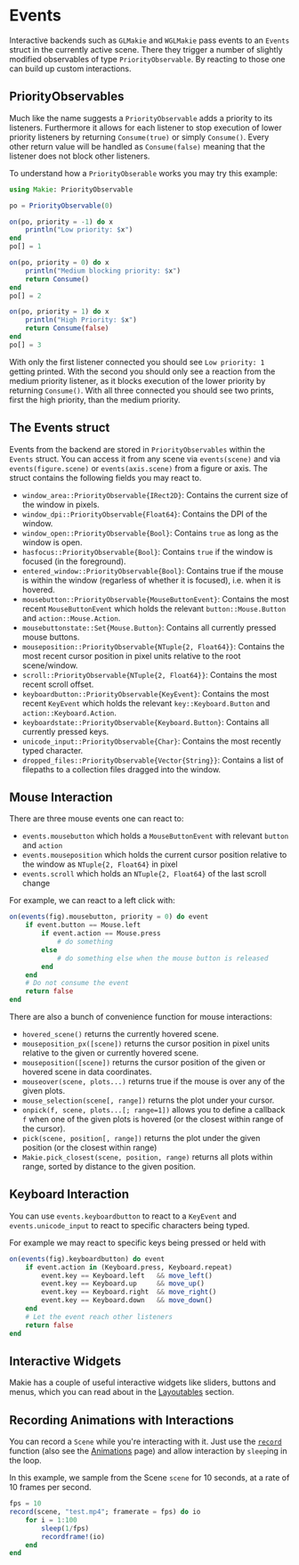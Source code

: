 # Events

Interactive backends such as `GLMakie` and `WGLMakie` pass events to an `Events`
struct in the currently active scene. There they trigger a number of slightly
modified observables of type `PriorityObservable`. By reacting to those one can
build up custom interactions.

## PriorityObservables

Much like the name suggests a `PriorityObservable` adds a priority to its
listeners. Furthermore it allows for each listener to stop execution of lower
priority listeners by returning `Consume(true)` or simply `Consume()`. Every
other return value will be handled as `Consume(false)` meaning that the 
listener does not block other listeners.

To understand how a `PriorityObserable` works you may try this example:

```julia
using Makie: PriorityObservable

po = PriorityObservable(0)

on(po, priority = -1) do x
    println("Low priority: $x")
end
po[] = 1

on(po, priority = 0) do x
    println("Medium blocking priority: $x")
    return Consume()
end
po[] = 2

on(po, priority = 1) do x
    println("High Priority: $x")
    return Consume(false)
end
po[] = 3
```

With only the first listener connected you should see `Low priority: 1` getting
printed. With the second you should only see a reaction from the medium priority
listener, as it blocks execution of the lower priority by returning `Consume()`. 
With all three connected you should see two prints, first the high priority, 
than the medium priority.

## The Events struct

Events from the backend are stored in `PriorityObservables` within the `Events`
struct. You can access it from any scene via `events(scene)` and via
`events(figure.scene)` or `events(axis.scene)` from a figure or axis. The struct
contains the following fields you may react to.

- `window_area::PriorityObservable{IRect2D}`: Contains the current size of the window in pixels.
- `window_dpi::PriorityObservable{Float64}`: Contains the DPI of the window.
- `window_open::PriorityObservable{Bool}`: Contains `true` as long as the window is open.
- `hasfocus::PriorityObservable{Bool}`: Contains `true` if the window is focused (in the foreground).
- `entered_window::PriorityObservable{Bool}`: Contains true if the mouse is within the window (regarless of whether it is focused), i.e. when it is hovered.
- `mousebutton::PriorityObservable{MouseButtonEvent}`: Contains the most recent `MouseButtonEvent` which holds the relevant `button::Mouse.Button` and `action::Mouse.Action`.
- `mousebuttonstate::Set{Mouse.Button}`: Contains all currently pressed mouse buttons.
- `mouseposition::PriorityObservable{NTuple{2, Float64}}`: Contains the most recent cursor position in pixel units relative to the root scene/window.
- `scroll::PriorityObservable{NTuple{2, Float64}}`: Contains the most recent scroll offset.
- `keyboardbutton::PriorityObservable{KeyEvent}`: Contains the most recent `KeyEvent` which holds the relevant `key::Keyboard.Button` and `action::Keyboard.Action`.
- `keyboardstate::PriorityObservable{Keyboard.Button}`: Contains all currently pressed keys.
- `unicode_input::PriorityObservable{Char}`: Contains the most recently typed character.
- `dropped_files::PriorityObservable{Vector{String}}`: Contains a list of filepaths to a collection files dragged into the window.

## Mouse Interaction

There are three mouse events one can react to:

- `events.mousebutton` which holds a `MouseButtonEvent` with relevant `button` and `action`
- `events.mouseposition` which holds the current cursor position relative to the window as `NTuple{2, Float64}` in pixel
- `events.scroll` which holds an `NTuple{2, Float64}` of the last scroll change

For example, we can react to a left click with:

```julia
on(events(fig).mousebutton, priority = 0) do event
    if event.button == Mouse.left
        if event.action == Mouse.press
            # do something
        else
            # do something else when the mouse button is released
        end
    end
    # Do not consume the event
    return false
end
```

There are also a bunch of convenience function for mouse interactions:

- `hovered_scene()` returns the currently hovered scene.
- `mouseposition_px([scene])` returns the cursor position in pixel units relative to the given or currently hovered scene.
- `mouseposition([scene])` returns the cursor position of the given or hovered scene in data coordinates.
- `mouseover(scene, plots...)` returns true if the mouse is over any of the given plots.
- `mouse_selection(scene[, range])` returns the plot under your cursor.
- `onpick(f, scene, plots...[; range=1])` allows you to define a callback `f` when one of the given plots is hovered (or the closest within range of the cursor).
- `pick(scene, position[, range])` returns the plot under the given position (or the closest within range)
- `Makie.pick_closest(scene, position, range)` returns all plots within range, sorted by distance to the given position.

## Keyboard Interaction

You can use `events.keyboardbutton` to react to a `KeyEvent` and
`events.unicode_input` to react to specific characters being typed.

For example we may react to specific keys being pressed or held with

```julia
on(events(fig).keyboardbutton) do event
    if event.action in (Keyboard.press, Keyboard.repeat)
        event.key == Keyboard.left   && move_left()
        event.key == Keyboard.up     && move_up()
        event.key == Keyboard.right  && move_right()
        event.key == Keyboard.down   && move_down()
    end
    # Let the event reach other listeners
    return false
end
```

## Interactive Widgets

Makie has a couple of useful interactive widgets like sliders, buttons and menus, which you can read about in the [Layoutables](@ref) section.

## Recording Animations with Interactions

You can record a `Scene` while you're interacting with it.
Just use the [`record`](@ref) function (also see the [Animations](@ref) page) and allow interaction by `sleep`ing in the loop.

In this example, we sample from the Scene `scene` for 10 seconds, at a rate of 10 frames per second.

```julia
fps = 10
record(scene, "test.mp4"; framerate = fps) do io
    for i = 1:100
        sleep(1/fps)
        recordframe!(io)
    end
end
```
